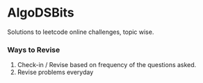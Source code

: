 # AlgoDSBits
Solutions to leetcode online challenges, topic wise.

### Ways to Revise      
1. Check-in / Revise  based on frequency of the questions asked.       
2. Revise problems everyday           
